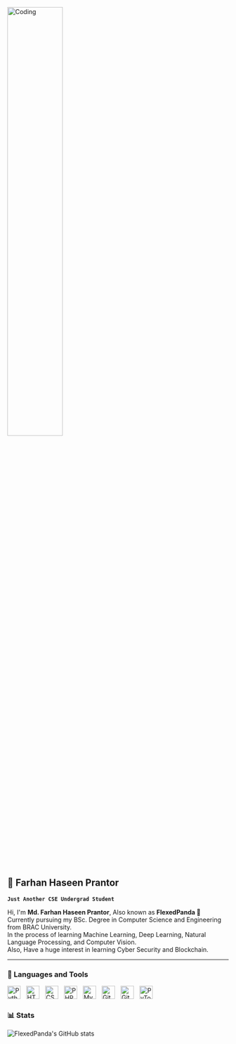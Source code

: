 <img position = "center" alt="Coding" width = "50%" height = "50%" padding-left = "25%" 
src="https://camo.githubusercontent.com/bd106e9afca092609ea82ae74b5c862a88dd737ce5816bd8b01c79da67225330/68747470733a2f2f63646e2e6472696262626c652e636f6d2f75736572732f313537393332322f73637265656e73686f74732f363538373237332f626c75655f626f795f747970696e675f6e6f74686f756768742e676966" />


<h2> 🍻 Farhan Haseen Prantor </h2>

**`Just Another CSE Undergrad Student`**

<p>
Hi, I'm <b>Md. Farhan Haseen Prantor</b>, Also known as <b>FlexedPanda 🐼</b><br>
Currently pursuing my BSc. Degree in Computer Science and Engineering from BRAC University.<br>
In the process of learning Machine Learning, Deep Learning, Natural Language Processing, and Computer Vision.<br>
Also, Have a huge interest in learning Cyber Security and Blockchain.<br>
</p>

---

### 🧰 Languages and Tools

<img align="left" alt="Python" width="30px" style="padding-right:10px;" src="https://cdn.jsdelivr.net/gh/devicons/devicon/icons/python/python-original.svg" />
<img align="left" alt="HTML" width="30px" style="padding-right:10px;" src="https://cdn.jsdelivr.net/gh/devicons/devicon/icons/html5/html5-plain.svg" />
<img align="left" alt="CSS" width="30px" style="padding-right:10px;" src="https://cdn.jsdelivr.net/gh/devicons/devicon/icons/css3/css3-plain.svg" />
<img align="left" alt="PHP" width="30px" style="padding-right:10px;" src="https://cdn.jsdelivr.net/gh/devicons/devicon/icons/php/php-original.svg" />
<img align="left" alt="MySQL" width="30px" style="padding-right:10px;" src="https://cdn.jsdelivr.net/gh/devicons/devicon/icons/mysql/mysql-original-wordmark.svg" />
<img align="left" alt="Git" width="30px" style="padding-right:10px;" src="https://cdn.jsdelivr.net/gh/devicons/devicon/icons/git/git-original.svg" />
<img align="left" alt="GitHub" width="30px" style="padding-right:10px;" src="https://cdn.jsdelivr.net/gh/devicons/devicon/icons/github/github-original.svg" />
<img align="left" alt="PyTorch" width="30px" style="padding-right:10px;" src="https://cdn.jsdelivr.net/gh/devicons/devicon/icons/pytorch/pytorch-original.svg" />
<br />

#

### 📊 Stats

![FlexedPanda's GitHub stats](https://github-readme-stats.vercel.app/api?username=FlexedPanda&show_icons=true&theme=gruvbox)


#

